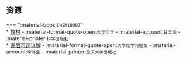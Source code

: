 ## 资源  
=== ":material-book:`CHEM10007`"  
    * [教材](http://api.xtaoa.com/api/lanzou.php?url=https://cqu-openlib.lanzout.com/iZvuQ23cw5gb&type=down) - :material-format-quote-open:`大学化学` - :material-account:`甘孟瑜` - :material-printer:`科学出版社`  
        * [课后习题详解](http://api.xtaoa.com/api/lanzou.php?url=https://cqu-openlib.lanzout.com/iOAZG23cwe9i&type=down) - :material-format-quote-open:`大学化学习题集` - :material-account:`李泽全` - :material-printer:`重庆大学出版社`  